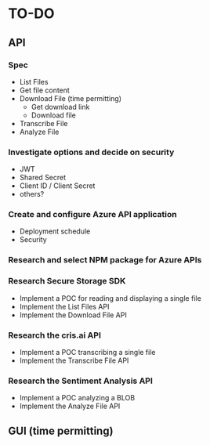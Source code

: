 # TO-DO

## API

### Spec
- List Files
- Get file content
- Download File (time permitting)
    - Get download link
    - Download file
- Transcribe File
- Analyze File

### Investigate options and decide on security
- JWT
- Shared Secret
- Client ID / Client Secret
- others?

### Create and configure Azure API application
- Deployment schedule
- Security

### Research and select NPM package for Azure APIs

### Research Secure Storage SDK
- Implement a POC for reading and displaying a single file
- Implement the List Files API
- Implement the Download File API

### Research the cris.ai API
- Implement a POC transcribing a single file
- Implement the Transcribe File API

### Research the Sentiment Analysis API
- Implement a POC analyzing a BLOB
- Implement the Analyze File API


## GUI (time permitting)
